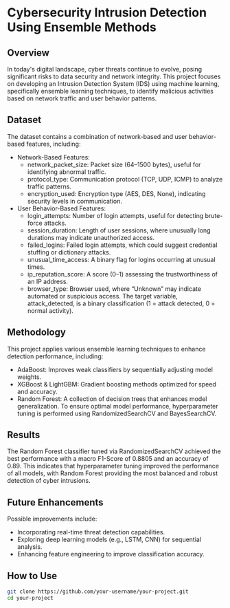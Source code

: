 # **Cybersecurity Intrusion Detection Using Ensemble Methods**

## **Overview**
  In today's digital landscape, cyber threats continue to evolve, posing significant risks to data security and network integrity. This project focuses on developing an Intrusion Detection System (IDS) using machine learning, specifically ensemble learning techniques, to identify malicious activities based on network traffic and user behavior patterns.

## **Dataset**
  The dataset contains a combination of network-based and user behavior-based features, including:
  - Network-Based Features:
      - network_packet_size: Packet size (64–1500 bytes), useful for identifying abnormal traffic.
      - protocol_type: Communication protocol (TCP, UDP, ICMP) to analyze traffic patterns.
      - encryption_used: Encryption type (AES, DES, None), indicating security levels in communication.
  - User Behavior-Based Features:
      - login_attempts: Number of login attempts, useful for detecting brute-force attacks.
      - session_duration: Length of user sessions, where unusually long durations may indicate unauthorized access.
      - failed_logins: Failed login attempts, which could suggest credential stuffing or dictionary attacks.
      - unusual_time_access: A binary flag for logins occurring at unusual times.
      - ip_reputation_score: A score (0–1) assessing the trustworthiness of an IP address.
      - browser_type: Browser used, where “Unknown” may indicate automated or suspicious access.
  The target variable, attack_detected, is a binary classification (1 = attack detected, 0 = normal activity).

## **Methodology**
  This project applies various ensemble learning techniques to enhance detection performance, including:
  - AdaBoost: Improves weak classifiers by sequentially adjusting model weights.
  - XGBoost & LightGBM: Gradient boosting methods optimized for speed and accuracy.
  - Random Forest: A collection of decision trees that enhances model generalization.
  To ensure optimal model performance, hyperparameter tuning is performed using RandomizedSearchCV and BayesSearchCV.

## **Results**
  The Random Forest classifier tuned via RandomizedSearchCV achieved the best performance with a macro F1-Score of 0.8805 and an accuracy of 0.89. This indicates that hyperparameter tuning improved the performance of all models, with Random Forest providing the most balanced and robust detection of cyber intrusions.

## **Future Enhancements**
  Possible improvements include:
  - Incorporating real-time threat detection capabilities.
  - Exploring deep learning models (e.g., LSTM, CNN) for sequential analysis.
  - Enhancing feature engineering to improve classification accuracy.

## **How to Use**
  ```bash
  git clone https://github.com/your-username/your-project.git
  cd your-project
  ```
